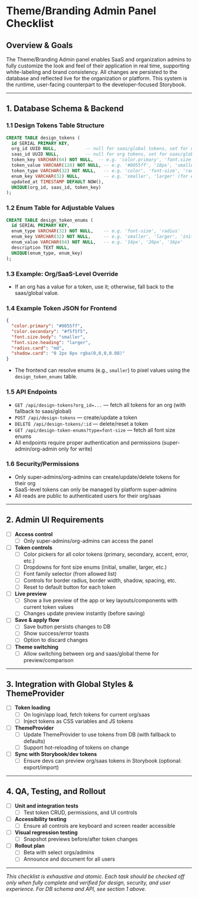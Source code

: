 # Theme/Branding Admin Panel Checklist

## Overview & Goals

The Theme/Branding Admin panel enables SaaS and organization admins to fully customize the look and feel of their application in real time, supporting white-labeling and brand consistency. All changes are persisted to the database and reflected live for the organization or platform. This system is the runtime, user-facing counterpart to the developer-focused Storybook.

---

## 1. Database Schema & Backend

### 1.1 Design Tokens Table Structure
```sql
CREATE TABLE design_tokens (
  id SERIAL PRIMARY KEY,
  org_id UUID NULL,           -- null for saas/global tokens, set for org-specific
  saas_id UUID NULL,          -- null for org tokens, set for saas/global
  token_key VARCHAR(64) NOT NULL,  -- e.g. 'color.primary', 'font.size.body'
  token_value VARCHAR(128) NOT NULL, -- e.g. '#0055ff', '18px', 'smaller'
  token_type VARCHAR(32) NOT NULL,   -- e.g. 'color', 'font-size', 'radius', 'shadow'
  enum_key VARCHAR(32) NULL,         -- e.g. 'smaller', 'larger' (for enums)
  updated_at TIMESTAMP DEFAULT NOW(),
  UNIQUE(org_id, saas_id, token_key)
);
```

### 1.2 Enum Table for Adjustable Values
```sql
CREATE TABLE design_token_enums (
  id SERIAL PRIMARY KEY,
  enum_type VARCHAR(32) NOT NULL,    -- e.g. 'font-size', 'radius'
  enum_key VARCHAR(32) NOT NULL,     -- e.g. 'smaller', 'larger', 'initial'
  enum_value VARCHAR(64) NOT NULL,   -- e.g. '14px', '20px', '16px'
  description TEXT NULL,
  UNIQUE(enum_type, enum_key)
);
```

### 1.3 Example: Org/SaaS-Level Override
- If an org has a value for a token, use it; otherwise, fall back to the saas/global value.

### 1.4 Example Token JSON for Frontend
```json
{
  "color.primary": "#0055ff",
  "color.secondary": "#f5f5f5",
  "font.size.body": "smaller",
  "font.size.heading": "larger",
  "radius.card": "md",
  "shadow.card": "0 2px 8px rgba(0,0,0,0.08)"
}
```
- The frontend can resolve enums (e.g., `smaller`) to pixel values using the `design_token_enums` table.

### 1.5 API Endpoints
- `GET /api/design-tokens?org_id=...` — fetch all tokens for an org (with fallback to saas/global)
- `POST /api/design-tokens` — create/update a token
- `DELETE /api/design-tokens/:id` — delete/reset a token
- `GET /api/design-token-enums?type=font-size` — fetch all font size enums
- All endpoints require proper authentication and permissions (super-admin/org-admin only for write)

### 1.6 Security/Permissions
- Only super-admins/org-admins can create/update/delete tokens for their org
- SaaS-level tokens can only be managed by platform super-admins
- All reads are public to authenticated users for their org/saas

---

## 2. Admin UI Requirements
- [ ] **Access control**
  - [ ] Only super-admins/org-admins can access the panel
- [ ] **Token controls**
  - [ ] Color pickers for all color tokens (primary, secondary, accent, error, etc.)
  - [ ] Dropdowns for font size enums (initial, smaller, larger, etc.)
  - [ ] Font family selector (from allowed list)
  - [ ] Controls for border radius, border width, shadow, spacing, etc.
  - [ ] Reset to default button for each token
- [ ] **Live preview**
  - [ ] Show a live preview of the app or key layouts/components with current token values
  - [ ] Changes update preview instantly (before saving)
- [ ] **Save & apply flow**
  - [ ] Save button persists changes to DB
  - [ ] Show success/error toasts
  - [ ] Option to discard changes
- [ ] **Theme switching**
  - [ ] Allow switching between org and saas/global theme for preview/comparison

---

## 3. Integration with Global Styles & ThemeProvider
- [ ] **Token loading**
  - [ ] On login/app load, fetch tokens for current org/saas
  - [ ] Inject tokens as CSS variables and JS tokens
- [ ] **ThemeProvider**
  - [ ] Update ThemeProvider to use tokens from DB (with fallback to defaults)
  - [ ] Support hot-reloading of tokens on change
- [ ] **Sync with Storybook/dev tokens**
  - [ ] Ensure devs can preview org/saas tokens in Storybook (optional: export/import)

---

## 4. QA, Testing, and Rollout
- [ ] **Unit and integration tests**
  - [ ] Test token CRUD, permissions, and UI controls
- [ ] **Accessibility testing**
  - [ ] Ensure all controls are keyboard and screen reader accessible
- [ ] **Visual regression testing**
  - [ ] Snapshot previews before/after token changes
- [ ] **Rollout plan**
  - [ ] Beta with select orgs/admins
  - [ ] Announce and document for all users

---

*This checklist is exhaustive and atomic. Each task should be checked off only when fully complete and verified for design, security, and user experience. For DB schema and API, see section 1 above.* 